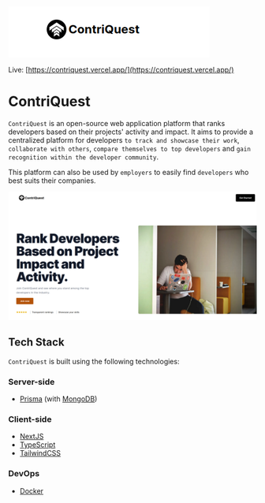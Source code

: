 ![user-form](public/assets/images/logo.png)

<!-- # Project Name: ContriQuest -->

Live: [https://contriquest.vercel.app/](https://contriquest.vercel.app/)

# ContriQuest

`ContriQuest` is an open-source web application platform that ranks developers based on their projects' activity and impact. 
It aims to provide a centralized platform for developers `to track and showcase their work`, `collaborate with others`, `compare themselves to top developers` and `gain recognition within the developer community`.

This platform can also be used by `employers` to easily find `developers` who best suits their companies.

![user-form](public/assets/images/homepage.png)

## Tech Stack

`ContriQuest` is built using the following technologies:


### Server-side

- [Prisma](https://www.prisma.io/docs/) (with [MongoDB](https://www.mongodb.com/))

### Client-side

- [NextJS](https://nextjs.org/)
- [TypeScript](https://www.typescriptlang.org/docs)
- [TailwindCSS](https://tailwindcss.com/)

### DevOps 
- [Docker](https://www.docker.com/)
